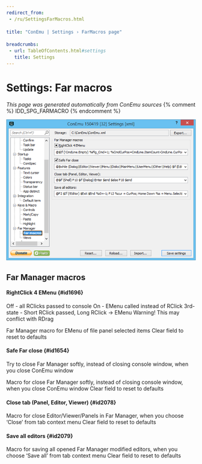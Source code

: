 ```yaml
---
redirect_from:
 - /ru/SettingsFarMacros.html

title: "ConEmu | Settings › FarMacros page"

breadcrumbs:
 - url: TableOfContents.html#settings
   title: Settings
---
```


# Settings: Far macros

*This page was generated automatically from ConEmu sources*
{% comment %} IDD_SPG_FARMACRO {% endcomment %}

![ConEmu Settings: Far macros](/img/Settings-Far-Macros.png)



## Far Manager macros

#### RightClick 4 EMenu  {#id1696}
Off - all RClicks passed to console On - EMenu called instead of RClick 3rd-state - Short RClick passed, Long RClick -> EMenu Warning! This may conflict with RDrag

Far Manager macro for EMenu of file panel selected items Clear field to reset to defaults

#### Safe Far close  {#id1654}
Try to close Far Manager softly, instead of closing console window, when you close ConEmu window

Macro for close Far Manager softly, instead of closing console window, when you close ConEmu window Clear field to reset to defaults

#### Close tab (Panel, Editor, Viewer)  {#id2078}
Macro for close Editor/Viewer/Panels in Far Manager, when you choose ‘Close’ from tab context menu Clear field to reset to defaults

#### Save all editors  {#id2079}
Macro for saving all opened Far Manager modified editors, when you choose ‘Save all’ from tab context menu Clear field to reset to defaults




